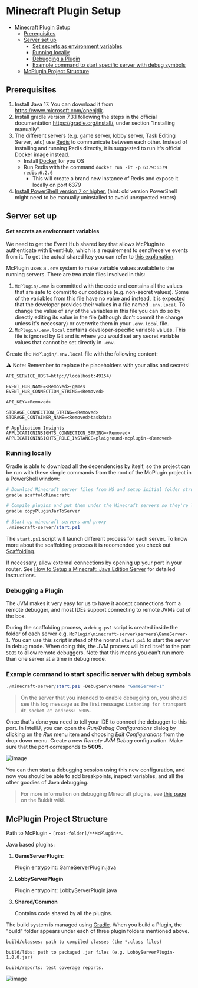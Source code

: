 # Minecraft Plugin Setup

- [Minecraft Plugin Setup](#minecraft-plugin-setup)
  - [Prerequisites](#prerequisites)
  - [Server set up](#server-set-up)
      - [Set secrets as environment variables](#set-secrets-as-environment-variables)
    - [Running locally](#running-locally)
    - [Debugging a Plugin](#debugging-a-plugin)
    - [Example command to start specific server with debug symbols](#example-command-to-start-specific-server-with-debug-symbols)
  - [McPlugin Project Structure](#mcplugin-project-structure)


## Prerequisites

1. Install Java 17. You can download it from <https://www.microsoft.com/openjdk>.
2. Install gradle version 7.3.1 following the steps in the official documentation
   <https://gradle.org/install/>, under section "Installing manually".
3. The different servers (e.g. game server, lobby server, Task Editing Server, .etc) use [Redis](https://redis.com/) to communicate between each other. Instead of installing and running Redis directly, it is suggested to run it's official Docker image instead.
   - Install [Docker](https://www.docker.com/) for you OS
   - Run Redis with the command `docker run -it -p 6379:6379 redis:6.2.6`
     - This will create a brand new instance of Redis and expose it locally on port 6379
4. [Install PowerShell version 7 or higher.](https://docs.microsoft.com/en-us/powershell/scripting/install/installing-powershell?view=powershell-7.2) (hint: old version PowerShell might need to be manually uninstalled to avoid unexpected errors)


## Server set up

#### Set secrets as environment variables

We need to get the Event Hub shared key that allows McPlugin to authenticate with EventHub, which is a requirement to send/receive events from it. To get the actual shared key you can refer to [this explanation](/Docs/Service/Getting-Started.md#adding-secrets).

McPlugin uses a `.env` system to make variable values available to the running servers. There are two main files involved in this:

1. `McPlugin/.env` is committed with the code and contains all the values that are safe to commit to our codebase (e.g. non-secret values). Some of the variables from this file have no value and instead, it is expected that the developer provides their values in a file named `.env.local`. To change the value of any of the variables in this file you can do so by directly editing its value in the file (although don't commit the change unless it's necessary) or overwrite them in your `.env.local` file.
2. `McPlugin/.env.local` contains developer-specific variable values. This file is ignored by Git and is where you would set any secret variable values that cannot be set directly in `.env`.

Create the `McPlugin/.env.local` file with the following content:

⚠️ Note: Remember to replace the placeholders <Removed> with your alias and secrets! 

```dotenv
API_SERVICE_HOST=http://localhost:49154/

EVENT_HUB_NAME=<Removed>-games
EVENT_HUB_CONNECTION_STRING=<Removed>

API_KEY=<Removed>

STORAGE_CONNECTION_STRING=<Removed>
STORAGE_CONTAINER_NAME=<Removed>taskdata

# Application Insights
APPLICATIONINSIGHTS_CONNECTION_STRING=<Removed>
APPLICATIONINSIGHTS_ROLE_INSTANCE=plaiground-mcplugin-<Removed>
```


### Running locally

Gradle is able to download all the dependencies by itself, so the project can be
run with these simple commands from the root of the McPlugin project in a
PowerShell window:

```powershell
# Download Minecraft server files from MS and setup initial folder structure
gradle scaffoldMinecraft

# Compile plugins and put them under the Minecraft servers so they're loaded on server startup
gradle copyPluginJarToServer

# Start up minecraft servers and proxy
./minecraft-server/start.ps1
```

The `start.ps1` script will launch different process for each server. To know more about the scaffolding process it is recomended you check out [Scaffolding](Scaffolding).

If necessary, allow external connections by opening up your port in your router. See [How to Setup a Minecraft: Java Edition Server](https://help.minecraft.net/hc/en-us/articles/360058525452-How-to-Setup-a-Minecraft-Java-Edition-Server) for detailed instructions.


### Debugging a Plugin

The JVM makes it very easy for us to have it accept connections from a remote debugger, and most IDEs support connecting to remote JVMs out of the box.

During the scaffolding process, a `debug.ps1` script is created inside the folder of each server e.g. `McPlugin\minecraft-server\servers\GameServer-1`. You can use this script instead of the normal `start.ps1` to start the server in debug mode. When doing this, the JVM process will bind itself to the port `5005` to allow remote debuggers. Note that this means you can't run more than one server at a time in debug mode.


### Example command to start specific server with debug symbols

```powershell
./minecraft-server/start.ps1 -DebugServerName "GameServer-1"
```

> On the server that you intended to enable debugging on, you should see this log message as the first message: `Listening for transport dt_socket at address: 5005`.

Once that's done you need to tell your IDE to connect the debugger to this port. In IntelliJ, you can open the *Run/Debug Configurations* dialog by clicking on the *Run* menu item and choosing *Edit Configurations* from the drop down menu. Create a new *Remote JVM Debug* configuration.
Make sure that the port corresponds to **5005**.

![image](https://user-images.githubusercontent.com/3422347/157551085-86dcd0c5-219f-4262-8c23-2216d4de9291.png)

You can then start a debugging session using this new configuration, and now you should be able to add breakpoints, inspect variables, and all the other goodies of Java debugging.

> For more information on debugging Minecraft plugins, see [this page](https://bukkit.fandom.com/wiki/Plugin_debugging) on the Bukkit wiki.


## McPlugin Project Structure

Path to McPlugin - `[root-folder]/**McPlugin**`.

Java based plugins:

1. **GameServerPlugin**:

   Plugin entrypoint: GameServerPlugin.java

2. **LobbyServerPlugin**

   Plugin entrypoint: LobbyServerPlugin.java

4. **Shared/Common**

   Contains code shared by all the plugins.

The build system is managed using [Gradle](https://docs.gradle.org/current/userguide/userguide.html). When you build a Plugin, the "build" folder appears under each of three plugin folders mentioned above.

```text
build/classes: path to compiled classes (the *.class files)

build/libs: path to packaged .jar files (e.g. LobbyServerPlugin-1.0.0.jar)

build/reports: test coverage reports.
```

![image](https://user-images.githubusercontent.com/6556541/172445303-0b1dd023-2ed8-49c5-9767-29e6ec1695b1.png)
